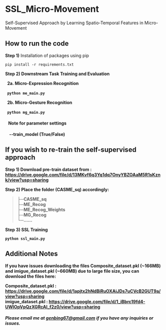 # SSL_Micro-Movement

Self-Supervised Approach by Learning Spatio-Temporal Features in Micro-Movement

## How to run the code

<b>Step 1)</b> Installation of packages using pip

``` pip install -r requirements.txt ```

<b>Step 2) Downstream Task Training and Evaluation

&nbsp; <b>2a.</b> Micro-Expression Recognition

&nbsp; ``` python me_main.py ```

&nbsp; <b>2b.</b> Micro-Gesture Recognition

&nbsp; ``` python mg_main.py ```

#### &nbsp;&nbsp; Note for parameter settings <br>
&nbsp;&nbsp;&nbsp; --train_model (True/False)

## If you wish to re-train the self-supervised approach
<b>Step 1)</b> Download pre-train dataset from : https://drive.google.com/file/d/13MKvf6q3Yq1dq7OnyYBZOAaM5R1sKznk/view?usp=sharing

<b>Step 2)</b> Place the folder (CASME_sq) accordingly:
  
>├─CASME_sq <br>
>├─ME_Recog <br>
>├─ME_Recog_Weights <br>
>├─MG_Recog <br>
>└─......
  
<b>Step 3)</b> SSL Training

``` python ssl_main.py ```

## Additional Notes

If you have issues downloading the files Composite_dataset.pkl (~166MB) and imigue_dataset.pkl (~660MB) due to large file size, you can download the files here:
  
Composite_dataset.pkl : https://drive.google.com/file/d/1apjtx2hNdBiRuOXAiJDs7uCVcB2GUT9a/view?usp=sharing <br>
imigue_dataset.pkl : https://drive.google.com/file/d/1_iBbrc19fd4-UWlOpVpQzXGRcAI_f2z0/view?usp=sharing
  
##### Please email me at genbing67@gmail.com if you have any inquiries or issues.
